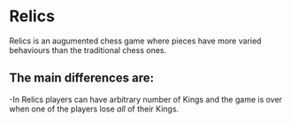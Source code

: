 # Relics

Relics is an augumented chess game where pieces have more varied behaviours than the traditional chess ones.

## The main differences are:
-In Relics players can have arbitrary number of Kings and the game is over when one of the players lose _all_ of their Kings.
